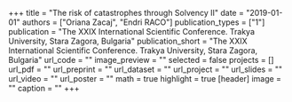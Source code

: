 +++
title = "The risk of catastrophes through Solvency II"
date = "2019-01-01"
authors = ["Oriana Zacaj", "Endri RACO"]
publication_types = ["1"]
publication = "The XXIX International Scientific Conference.  Trakya University, Stara Zagora, Bulgaria"
publication_short = "The XXIX International Scientific Conference.  Trakya University, Stara Zagora, Bulgaria"
url_code = ""
image_preview = ""
selected = false
projects = []
url_pdf = ""
url_preprint = ""
url_dataset = ""
url_project = ""
url_slides = ""
url_video = ""
url_poster = ""
math = true
highlight = true
[header]
image = ""
caption = ""
+++
